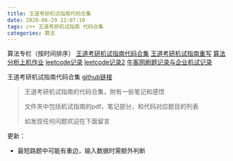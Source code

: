 ```yaml
---
title: 王道考研机试指南代码合集
date: 2020-06-29 12:07:10
tags: c++ 王道考研机试指南 代码合集
categories: 算法
---
```

<meta name="referrer" content="no-referrer" />



算法专栏（按时间排序）
[王道考研机试指南代码合集](https://blog.csdn.net/freedom1523646952/article/details/107017710)
[王道考研机试指南重写](https://blog.csdn.net/freedom1523646952/article/details/123883396)
[算法分析上机作业](https://blog.csdn.net/freedom1523646952/article/details/125708596)
[leetcode记录](https://blog.csdn.net/freedom1523646952/article/details/125324343)
[leetcode记录2](https://blog.csdn.net/freedom1523646952/article/details/129311209)
[牛客网刷题记录与企业机试记录](https://blog.csdn.net/freedom1523646952/article/details/129590724)


王道考研机试指南代码合集
[github链接](https://github.com/1020xyr/CodeSet)

> 王道考研机试指南的代码合集，附有一些笔记和感悟
> 
> 文件夹中包括机试指南的pdf，笔记部分，和代码对应题目的列表
> 
> 如发现任何问题欢迎在下面留言


更新：

 - 最短路题中可能有重边，输入数据时需额外判断



